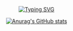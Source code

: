 
<div align = "center">

[![Typing SVG](https://readme-typing-svg.demolab.com?font=Fira+Code&pause=1000&color=D3F755&width=435&lines=%F0%9F%99%8C+I'm+Bonghee+Backend+Developer)](https://git.io/typing-svg)
    
  [![Anurag's GitHub stats](https://github-readme-stats.vercel.app/api?username=hae8064)](https://github.com/hae8064/github-readme-stats)  
</div>


